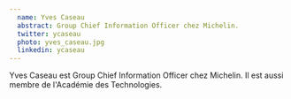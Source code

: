```yaml
---
  name: Yves Caseau
  abstract: Group Chief Information Officer chez Michelin.
  twitter: ycaseau
  photo: yves_caseau.jpg
  linkedin: ycaseau
---
```

Yves Caseau est Group Chief Information Officer chez Michelin.
Il est aussi membre de l'Académie des Technologies.